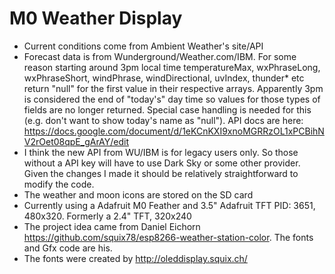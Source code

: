 M0 Weather Display
========

* Current conditions come from Ambient Weather's site/API
* Forecast data is from Wunderground/Weather.com/IBM. For some reason starting around 3pm local time temperatureMax, wxPhraseLong, wxPhraseShort, windPhrase, windDirectional, uvIndex, thunder* etc return "null" for the first value in their respective arrays. Apparently 3pm is considered the end of "today's" day time so values for those types of fields are no longer returned. Special case handling is needed for this (e.g. don't want to show today's name as "null"). API docs are here: https://docs.google.com/document/d/1eKCnKXI9xnoMGRRzOL1xPCBihNV2rOet08qpE_gArAY/edit
* I think the new API from WU/IBM is for legacy users only. So those without a API key will have to use Dark Sky or some other provider. Given the changes I made it should be relatively straightforward to modify the code.
* The weather and moon icons are stored on the SD card
* Currently using a Adafruit M0 Feather and 3.5" Adafruit TFT PID: 3651, 480x320. Formerly a 2.4" TFT, 320x240
* The project idea came from Daniel Eichorn https://github.com/squix78/esp8266-weather-station-color. The fonts and Gfx code are his.
* The fonts were created by http://oleddisplay.squix.ch/
